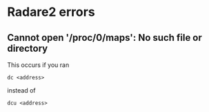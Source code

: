 # Radare2 errors

## Cannot open '/proc/0/maps': No such file or directory

This occurs if you ran

```text
dc <address>
```

instead of

```text
dcu <address>
```
